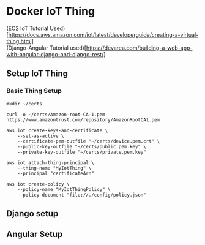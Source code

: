 # Docker IoT Thing

(EC2 IoT Tutorial Used)[https://docs.aws.amazon.com/iot/latest/developerguide/creating-a-virtual-thing.html]  
(Django-Angular Tutorial used)[https://devarea.com/building-a-web-app-with-angular-django-and-django-rest/]
## Setup IoT Thing
### Basic Thing Setup

```
mkdir ~/certs

curl -o ~/certs/Amazon-root-CA-1.pem https://www.amazontrust.com/repository/AmazonRootCA1.pem 

aws iot create-keys-and-certificate \
    --set-as-active \
    --certificate-pem-outfile "~/certs/device.pem.crt" \
    --public-key-outfile "~/certs/public.pem.key" \
    --private-key-outfile "~/certs/private.pem.key"

aws iot attach-thing-principal \
    --thing-name "MyIotThing" \
    --principal "certificateArn"

aws iot create-policy \
    --policy-name "MyIotThingPolicy" \
    --policy-document "file://./config/policy.json"
```
## Django setup


## Angular Setup